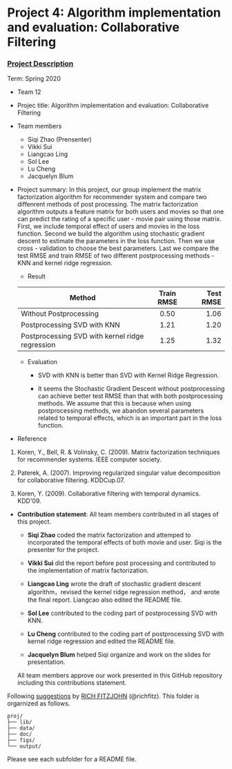 # Project 4: Algorithm implementation and evaluation: Collaborative Filtering

### [Project Description](doc/project4_desc.md)

Term: Spring 2020

+ Team 12
+ Projec title: Algorithm implementation and evaluation: Collaborative Filtering
+ Team members
	+ Siqi Zhao (Prensenter)
	+ Vikki Sui
	+ Liangcao Ling
	+ Sol Lee
	+ Lu Cheng
    + Jacquelyn Blum

+ Project summary: In this project, our group implement the matrix factorization algorithm for recommender system and compare two diffenrent methods of post processing. The matrix factorization algorithm outputs a feature matrix for both users and movies so that one can predict the rating of a specific user - movie pair using those matrix. First, we include temporal effect of users and movies in the loss function. Second we build the algorithm using stochastic gradient descent to estimate the parameters in the loss function. Then we use cross - validation to choose the best parameters. Last we compare the test RMSE and train RMSE of two different postprocessing methods - KNN and kernel ridge regression. 
        
	
    + Result

     | Method      | Train RMSE  | Test RMSE |
     | ------------- |:-------------:| ------------:|
     | Without Postprocessing      |   0.50   | 1.06  |
     | Postprocessing SVD with KNN | 1.21 | 1.20   |
     | Postprocessing SVD with kernel ridge regression | 1.25 | 1.32  |         
     
    + Evaluation    
      
       + SVD with KNN is better than SVD with Kernel Ridge Regression.     
       
       + It seems the Stochastic Gradient Descent without postprocessing can achieve better test RMSE than that with both 
         postprocessing methods. We assume that this is because when using postprocessing methods, we abandon several     parameters related to temporal effects, which is an important part in the loss function.
	 
        
        
	
+ Reference    
              
 1. Koren, Y., Bell, R. & Volinsky, C. (2009). Matrix factorization techniques for recommender systems. IEEE computer society.

 2. Paterek, A. (2007). Improving regularized singular value decomposition for collaborative filtering. KDDCup.07.

 3. Koren, Y. (2009). Collaborative filtering with temporal dynamics. KDD'09.       
        
	
+ **Contribution statement**: All team members contributed in all stages of this project. 
  
  + **Siqi Zhao** coded the matrix factorization and attemped to incorporated the temporal effects of both movie and user. Siqi is the presenter for the project.
  
  + **Vikki Sui** did the report before post processing and contributed to the implementation of matrix factorization.
  
  + **Liangcao Ling** wrote the draft of stochastic gradient descent algorithm，revised the kernel ridge regression method，
and wrote the final report. Liangcao also edited the README file. 
  
  + **Sol Lee** contributed to the coding part of postprocessing SVD with KNN.

  + **Lu Cheng** contributed to the coding part of postprocessing SVD with kernel ridge regression and edited the README file.  
        
  + **Jacquelyn Blum** helped Siqi organize and work on the slides for presentation.   
  
  All team members approve our work presented in this GitHub repository including this contributions statement.


Following [suggestions](http://nicercode.github.io/blog/2013-04-05-projects/) by [RICH FITZJOHN](http://nicercode.github.io/about/#Team) (@richfitz). This folder is orgarnized as follows.

```
proj/
├── lib/
├── data/
├── doc/
├── figs/
└── output/
```

Please see each subfolder for a README file.
